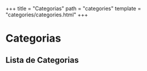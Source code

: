 +++
title = "Categorias"
path = "categories"
template = "categories/categories.html"
+++

# Categorias
## Lista de Categorias
